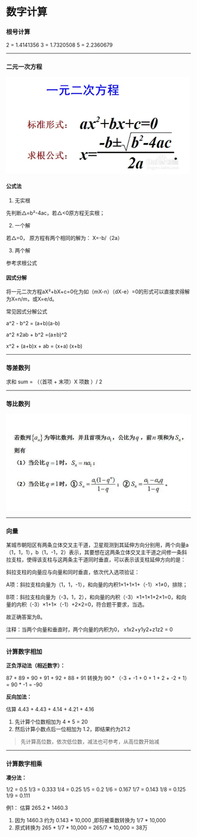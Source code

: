 # 数字计算


### 根号计算

2 = 1.4141356
3 = 1.7320508
5 = 2.2360679

------

### 二元一次方程


![](./pic/N&C1.png)

#### 公式法

1. 无实根

先判断△=b²-4ac，若△<0原方程无实根；

2. 一个解

若△=0， 原方程有两个相同的解为： X=-b/（2a）

3. 两个解

参考求根公式

#### 因式分解

将一元二次方程aX²+bX+c=0化为如（mX-n）（dX-e）=0的形式可以直接求得解为X=n/m，或X=e/d。

常见因式分解公式

a^2 - b^2 = (a+b)(a-b)

a^2 ±2ab + b^2 =(a±b)^2

x^2 + (a+b)x + ab = (x+a) (x+b)


-----

### 等差数列

求和
sum = （（首项 + 末项）X 项数 ）/ 2


------

### 等比数列

![](./pic/N&C2.png)


----

### 向量

某城市朝阳区有两条立体交叉主干道，卫星观测到其延伸方向分别用，两个向量a（1，1，1），b（1，-1，2）表示，其要想在这两条立体交叉主干道之间修一条斜拉支柱，使得该支柱与这两条主干道同时垂直，可以表示该支柱延伸方向的是：

斜拉支柱的向量应与向量和同时垂直，依次代入选项验证：

A项：斜拉支柱向量为（1，1，-1），和向量的内积1×1+1×1+（-1）×1≠0，排除；

B项：斜拉支柱向量为（-3，1，2），和向量的内积（-3）×1+1×1+2×1=0，和向量的内积（-3）×1+1×（-1）+2×2=0，符合题干要求，当选。

故正确答案为B。

注释：当两个向量和垂直时，两个向量的内积为0， x1x2+y1y2+z1z2 = 0

------

### 计算数字相加

**正负浮动法（相近数字）：**

87 + 89 + 90 + 91 + 92 + 88 + 91
转换为 90 * （-3 + -1 + 0 + 1 + 2 + -2 + 1） = 90 * -1 = -90


**反向加法：**

估算 4.43 + 4.43 + 4.14 + 4.21 + 4.16

1. 先计算个位数相加为 4 * 5 = 20
2. 然后计算小数点后一位相加为 1.2，即结果约为21.2

> 先计算高位数，依次低位数，减法也可参考，从高位数开始减


------

### 计算数字相乘

**凑分法：**

1/2 = 0.5   1/3 = 0.333    1/4 = 0.25    1/5 = 0.2
1/6 = 0.167    1/7 = 0.143    1/8 = 0.125  1/9 = 0.111

例1： 估算 265.2 * 1460.3

1. 因为 1460.3 约为 0.143 * 10,000 ,即将被乘数转换为 1/7 * 10,000
2. 原式转换为 265 * 1/7 * 10,000 = 265/7 * 10,000 = 38万


